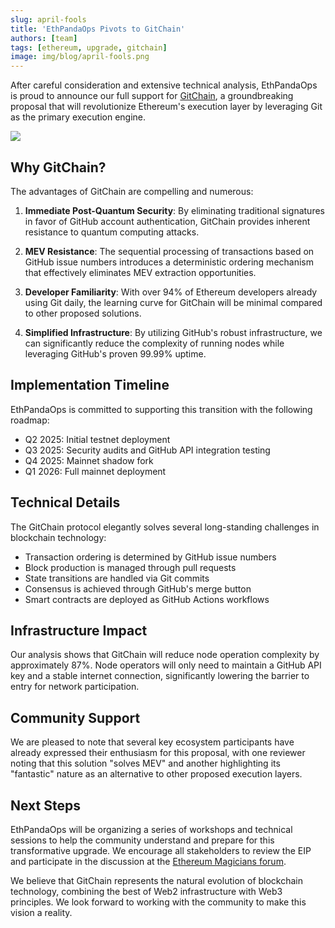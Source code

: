 ```yaml
---
slug: april-fools
title: 'EthPandaOps Pivots to GitChain'
authors: [team]
tags: [ethereum, upgrade, gitchain]
image: img/blog/april-fools.png
---
```


After careful consideration and extensive technical analysis, EthPandaOps is proud to announce our full support for [GitChain](https://github.com/ethereum/EIPs/pull/9579), a groundbreaking proposal that will revolutionize Ethereum's execution layer by leveraging Git as the primary execution engine.

<img src="/img/blog/pivot.png" />

## Why GitChain?

The advantages of GitChain are compelling and numerous:

1. **Immediate Post-Quantum Security**: By eliminating traditional signatures in favor of GitHub account authentication, GitChain provides inherent resistance to quantum computing attacks.

2. **MEV Resistance**: The sequential processing of transactions based on GitHub issue numbers introduces a deterministic ordering mechanism that effectively eliminates MEV extraction opportunities.

3. **Developer Familiarity**: With over 94% of Ethereum developers already using Git daily, the learning curve for GitChain will be minimal compared to other proposed solutions.

4. **Simplified Infrastructure**: By utilizing GitHub's robust infrastructure, we can significantly reduce the complexity of running nodes while leveraging GitHub's proven 99.99% uptime.

## Implementation Timeline

EthPandaOps is committed to supporting this transition with the following roadmap:

- Q2 2025: Initial testnet deployment
- Q3 2025: Security audits and GitHub API integration testing
- Q4 2025: Mainnet shadow fork
- Q1 2026: Full mainnet deployment

## Technical Details

The GitChain protocol elegantly solves several long-standing challenges in blockchain technology:

- Transaction ordering is determined by GitHub issue numbers
- Block production is managed through pull requests
- State transitions are handled via Git commits
- Consensus is achieved through GitHub's merge button
- Smart contracts are deployed as GitHub Actions workflows

## Infrastructure Impact

Our analysis shows that GitChain will reduce node operation complexity by approximately 87%. Node operators will only need to maintain a GitHub API key and a stable internet connection, significantly lowering the barrier to entry for network participation.

## Community Support

We are pleased to note that several key ecosystem participants have already expressed their enthusiasm for this proposal, with one reviewer noting that this solution "solves MEV" and another highlighting its "fantastic" nature as an alternative to other proposed execution layers.

## Next Steps

EthPandaOps will be organizing a series of workshops and technical sessions to help the community understand and prepare for this transformative upgrade. We encourage all stakeholders to review the EIP and participate in the discussion at the [Ethereum Magicians forum](https://ethereum-magicians.org/t/eip-gitchain/23336).

We believe that GitChain represents the natural evolution of blockchain technology, combining the best of Web2 infrastructure with Web3 principles. We look forward to working with the community to make this vision a reality.



